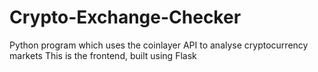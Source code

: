 # Crypto-Exchange-Checker
Python program which uses the coinlayer API to analyse cryptocurrency markets
This is the frontend, built using Flask